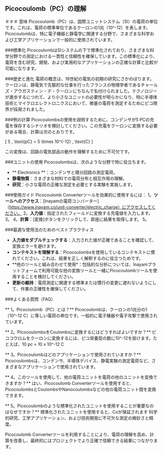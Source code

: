 ## Picocoulomb（PC）の理解

＃＃＃ 意味
Picocoulomb（PC）は、国際ユニットシステム（SI）の電荷の単位です。これは、電荷の標準単位であるクーロンの1兆（10^-12）を表します。Picocoulombは、特に電子機器と静電学に関連する分野で、さまざまな科学および工学アプリケーションで一般的に使用されています。

###標準化
PicocoulombはSIシステムの下で標準化されており、さまざまな科学分野での測定における一貫性と信頼性を確保しています。この標準化により、電荷を含む研究、開発、および実用的なアプリケーションの正確な計算と比較が可能になります。

###歴史と進化
電荷の概念は、18世紀の電気の初期の研究にさかのぼります。クーロンは、静電気で先駆的な仕事を行ったフランスの物理学者であるチャールズ・アウガスティン・デ・クーロンにちなんで名付けられました。テクノロジーが進歩するにつれて、より小さなユニットの必要性が明らかになり、特に半導体技術とマイクロエレクトロニクスにおいて、微量の電荷を測定するためにピコ限界が採用されました。

###例の計算
Picocoulombsの使用を説明するために、コンデンサが5 PCの充電を保存するシナリオを検討してください。この充電をクーロンに変換する必要がある場合、計算は次のとおりです。

\[ 5 \, \text{pC} = 5 \times 10^{-12} \, \text{C} \]

この変換は、回路の電気部品の動作を理解するために不可欠です。

###ユニットの使用
Picocoulombsは、次のような分野で特に役立ちます。
-  ** Electronics **：コンデンサと積分回路の測定電荷。
-  **静電物質**：さまざまな材料での電荷分布と相互作用の理解。
-  **研究**：小さな電荷の正確な測定を必要とする実験を実施します。

###使用ガイド
Picocoulomb Converterツールを効果的に使用するには：
1。**ツールへのアクセス**：[Inayamの電荷コンバーター]（https://www.inayam.co/unit-converter/electric_charge）にアクセスしてください。
2。**入力値**：指定されたフィールドに変換する充電値を入力します。
3。
4。**計算**：[変換]ボタンをクリックして、即座に結果を取得します。
5。

###最適な使用法のためのベストプラクティス
-  **入力値をダブルチェックする**：入力された値が正確であることを確認して、変換エラーを避けます。
-  **コンテキストを理解する**：Picocoulombsを使用しているコンテキストに慣れてください。これは、結果を正しく解釈するのに役立つためです。
-  **他のツールと組み合わせて使用​​*：包括的な分析については、Inayamプラットフォームで利用可能な他の変換ツールと一緒にPicocoulombツールを使用することを検討してください。
-  **更新の維持**：電荷測定に関連する標準または慣行の変更に遅れないようにして、作業の正確性を確保してください。

###よくある質問（FAQ）

** 1。Picocoulomb（PC）とは？**
Picocoulombは、クーロンの1兆分の1（10^-12 C）に等しい電荷の単位です。一般的に電子機器や電子攻撃で使用されています。

** 2。PicocoulombsをCoulombsに変換するにはどうすればよいですか？**
ピココウロムをクーロンに変換するには、ピコ栄養型の数に10^-12を掛けます。たとえば、10 pc = 10 x 10^-12 C

** 3。Picocoulombはどのアプリケーションで使用されていますか？**
Picocoulombsは、コンデンサ、半導体デバイス、静電実験の測定電荷など、さまざまなアプリケーションで使用されています。

** 4。このツールを使用して、他の電荷ユニットを電荷の他のユニットを変換できますか？**
はい、Picocoulomb Converterツールを使用すると、PicocoulombsとCoulombsやNanocoulombsなどの他の電荷ユニット間を変換できます。

** 5。Picocoulombのような標準化されたユニットを使用することが重要なのはなぜですか？**
標準化されたユニットを使用すると、Coが保証されます 科学的研究、工学アプリケーション、および技術開発に不可欠な測定の微妙さと精度。

Picocoulomb Converterツールを利用することにより、電荷の理解を高め、計算を改善し、最終的にはプロジェクトでより正確で信頼できる結果につながります。